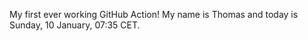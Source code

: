 My first ever working GitHub Action!
My name is Thomas and today is Sunday, 10 January, 07:35 CET. 
